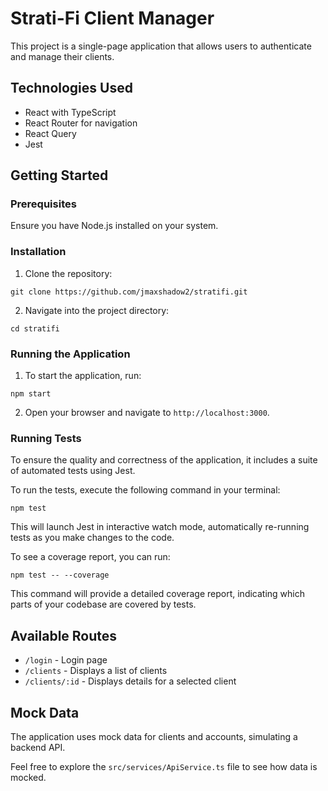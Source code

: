 # Strati-Fi Client Manager

This project is a single-page application that allows users to authenticate and manage their clients.

## Technologies Used

- React with TypeScript
- React Router for navigation
- React Query
- Jest

## Getting Started

### Prerequisites

Ensure you have Node.js installed on your system.

### Installation

1. Clone the repository:
```
git clone https://github.com/jmaxshadow2/stratifi.git
```

2. Navigate into the project directory:
```
cd stratifi
```


### Running the Application

1. To start the application, run:
```
npm start
```

2. Open your browser and navigate to `http://localhost:3000`.

### Running Tests

To ensure the quality and correctness of the application, it includes a suite of automated tests using Jest.

To run the tests, execute the following command in your terminal:
```
npm test
```
This will launch Jest in interactive watch mode, automatically re-running tests as you make changes to the code.

To see a coverage report, you can run:
```
npm test -- --coverage
```
This command will provide a detailed coverage report, indicating which parts of your codebase are covered by tests.

## Available Routes

- `/login` - Login page
- `/clients` - Displays a list of clients
- `/clients/:id` - Displays details for a selected client

## Mock Data

The application uses mock data for clients and accounts, simulating a backend API.

Feel free to explore the `src/services/ApiService.ts` file to see how data is mocked.

